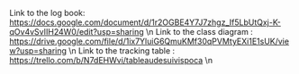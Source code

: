Link to the log book: https://docs.google.com/document/d/1r2OGBE4Y7J7zhgz_If5LbUtQxj-K-qOv4vSvIIH24W0/edit?usp=sharing \n
Link to the class diagram : https://drive.google.com/file/d/1ix7YluiG6QmuKMf30qPVMtyEXi1E1sUK/view?usp=sharing \n
Link to the tracking table : https://trello.com/b/N7dEHWvi/tableaudesuivispoca \n
